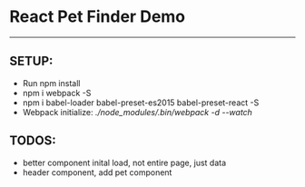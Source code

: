 # React Pet Finder Demo
---

## SETUP:
- Run npm install
- npm i webpack -S
- npm i babel-loader babel-preset-es2015 babel-preset-react -S
- Webpack initialize: *./node_modules/.bin/webpack -d --watch*

## TODOS:
- better component inital load, not entire page, just data
- header component, add pet component
